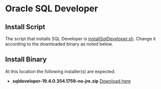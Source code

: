 # Oracle SQL Developer

## Install Script
The script that installs SQL Developer is [installSqlDeveloper.sh](../../../../commonScripts/oracle/db/sqldev/installSqlDeveloper.sh). Change it according to the downloaded binary as noted below.

## Install Binary
At this location the following installer(s) are expected:
+ **sqldeveloper-19.4.0.354.1759-no-jre.zip** [Download here](https://www.oracle.com/tools/downloads/sqldev-downloads.html)

